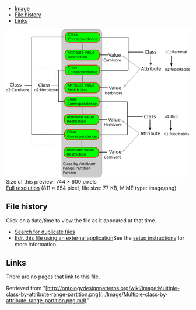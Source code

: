 * [Image](../Image/Multiple-class-by-attribute-range-partition.png.md#file)
* [File history](../Image/Multiple-class-by-attribute-range-partition.png.md#filehistory)
* [Links](../Image/Multiple-class-by-attribute-range-partition.png.md#filelinks)

[![Image:Multiple-class-by-attribute-range-partition.png](../images/thumb/9/9e/Multiple-class-by-attribute-range-partition.png/744px-Multiple-class-by-attribute-range-partition.png)](../images/9/9e/Multiple-class-by-attribute-range-partition.png)  
Size of this preview: 744 × 600 pixels  
[Full resolution](../images/9/9e/Multiple-class-by-attribute-range-partition.png)‎ (811 × 654 pixel, file size: 77 KB, MIME type: image/png)

## File history

Click on a date/time to view the file as it appeared at that time.



  
* [Search for duplicate files](http://ontologydesignpatterns.org/wiki/Special:FileDuplicateSearch/Multiple-class-by-attribute-range-partition.png "Special:FileDuplicateSearch/Multiple-class-by-attribute-range-partition.png")
* [Edit this file using an external application](http://ontologydesignpatterns.org/wiki/index.php?title=Image:Multiple-class-by-attribute-range-partition.png&action=edit&externaledit=true&mode=file "Image:Multiple-class-by-attribute-range-partition.png")See the [setup instructions](http://www.mediawiki.org/wiki/Manual:External_editors "http://www.mediawiki.org/wiki/Manual:External_editors") for more information.

## Links



There are no pages that link to this file.




Retrieved from "[http://ontologydesignpatterns.org/wiki/Image:Multiple-class-by-attribute-range-partition.png](../Image/Multiple-class-by-attribute-range-partition.png.md)"